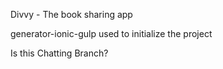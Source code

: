Divvy - The book sharing app

generator-ionic-gulp used to initialize the project

Is this Chatting Branch?
